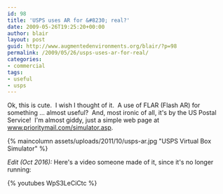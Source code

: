 ```yaml
---
id: 98
title: 'USPS uses AR for &#8230; real?'
date: 2009-05-26T19:25:20+00:00
author: blair
layout: post
guid: http://www.augmentedenvironments.org/blair/?p=98
permalink: /2009/05/26/usps-uses-ar-for-real/
categories:
- commercial
tags:
- useful
- usps
---
```


Ok, this is cute.  I wish I thought of it.  A use of FLAR (Flash AR) for something ... almost useful?  And, most ironic of all, it's by the US Postal Service!  I'm almost giddy, just a simple web page at www.prioritymail.com/simulator.asp.


{% maincolumn assets/uploads/2011/10/usps-ar.jpg "USPS Virtual Box Simulator" %}

_Edit (Oct 2016):_ Here's a video someone made of it, since it's no longer running:

{% youtubes WpS3LeCiCtc %}
